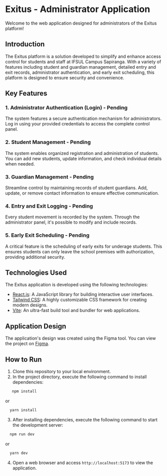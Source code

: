 # Exitus - Administrator Application

Welcome to the web application designed for administrators of the Exitus platform!

## Introduction

The Exitus platform is a solution developed to simplify and enhance access control for students and staff at IFSUL Campus Sapiranga. With a variety of features including student and guardian management, detailed entry and exit records, administrator authentication, and early exit scheduling, this platform is designed to ensure security and convenience.

## Key Features

### 1. Administrator Authentication (Login) - Pending

The system features a secure authentication mechanism for administrators. Log in using your provided credentials to access the complete control panel.

### 2. Student Management - Pending

The system enables organized registration and administration of students. You can add new students, update information, and check individual details when needed.

### 3. Guardian Management - Pending

Streamline control by maintaining records of student guardians. Add, update, or remove contact information to ensure effective communication.

### 4. Entry and Exit Logging - Pending

Every student movement is recorded by the system. Through the administrator panel, it's possible to modify and include records.

### 5. Early Exit Scheduling - Pending

A critical feature is the scheduling of early exits for underage students. This ensures students can only leave the school premises with authorization, providing additional security.

## Technologies Used

The Exitus application is developed using the following technologies:

- [React.js](https://reactjs.org/): A JavaScript library for building interactive user interfaces.
- [Tailwind CSS](https://tailwindcss.com/): A highly customizable CSS framework for creating modern designs.
- [Vite](https://vitejs.dev/): An ultra-fast build tool and bundler for web applications.

## Application Design

The application's design was created using the Figma tool. You can view the project on [Figma](https://www.figma.com/file/ZBO2o7c91A7X5hyK5vlEcf/Projetos?type=design&node-id=14%3A4&mode=design&t=64mcHrdkCiIpTyJj-1).

## How to Run

1. Clone this repository to your local environment.
2. In the project directory, execute the following command to install dependencies:
```javascript
   npm install
```
or 
```javascript
  yarn install
```
3. After installing dependencies, execute the following command to start the development server:
```javascript
  npm run dev
```
or
```javascript
  yarn dev
```
4. Open a web browser and access `http://localhost:5173` to view the application.
